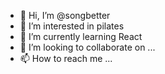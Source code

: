 - 👋 Hi, I’m @songbetter
- 👀 I’m interested in pilates
- 🌱 I’m currently learning React
- 💞️ I’m looking to collaborate on ...
- 📫 How to reach me ...

<!---
songbetter/songbetter is a ✨ special ✨ repository because its `README.md` (this file) appears on your GitHub profile.
You can click the Preview link to take a look at your changes.
--->
